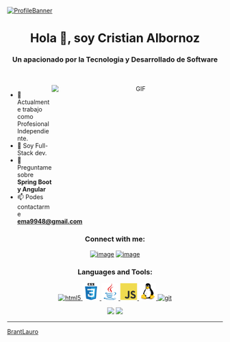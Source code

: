 [![ProfileBanner](https://media.licdn.com/dms/image/D4D16AQGj_A3VZfDz-w/profile-displaybackgroundimage-shrink_350_1400/0/1685597819780?e=1691020800&v=beta&t=n8aiALI8_xn9alUNQpjJ2Rz0BSFRM-BRxFJGDZxSLz4)](https://Davekibh.github.io)

<h1 align="center">Hola 👋, soy Cristian Albornoz</h1>
<h3 align="center">Un apacionado por la Tecnologia y Desarrollado de Software</h3>
<br><br>
<a target="_blank" align="center">
  <img align="right" top="500" height="300" width="400" alt="GIF" src="https://media.wired.com/photos/593320cb68cb3b3dc4097ed6/master/w_1600%2Cc_limit/1_partyanimsm2.gif"></a>

- 🔭 Actualmente trabajo como Profesional Independiente.
- 🌱 Soy Full-Stack dev.
- 💬 Preguntame sobre **Spring Boot y Angular**
- 📫 Podes contactarme  **ema9948@gmail.com**

<h3 align="center">Connect with me:</h3>
<div align="center">

[![image](https://img.shields.io/badge/LinkedIn-0077B5?style=for-the-badge&logo=linkedin&logoColor=white)](https://www.linkedin.com/in/cristian-albornoz-full-stack/)
[![image](  https://img.shields.io/badge/website-000000?style=for-the-badge&logo=About.me&logoColor=white
)](https://cristianalbornoz.ml/)

  
  
</div>

<h3 align="center">Languages and Tools:</h3>

<p align="center"> 
  <a href="https://www.w3.org/html/" target="_blank"> 
    <img src="https://www.linkedin.com/in/cristian-albornoz-full-stack/" alt="html5" width="40" height="40"/> 
  </a>
  <a href="https://www.w3schools.com/css/" target="_blank"> 
    <img src="https://raw.githubusercontent.com/devicons/devicon/master/icons/css3/css3-original-wordmark.svg" alt="css3" width="40" height="40"/> 
  </a> 
  <a href="https://www.python.org" target="_blank"> 
    <img src="https://raw.githubusercontent.com/devicons/devicon/master/icons/java/java-original.svg" alt="java" width="40" height="40"/> 
  </a>  
  <a href="https://developer.mozilla.org/en-US/docs/Web/JavaScript" target="_blank"> 
    <img src="https://raw.githubusercontent.com/devicons/devicon/master/icons/javascript/javascript-original.svg" alt="javascript" width="40" height="40"/> 
  </a> 
  <a href="https://www.linux.org/" target="_blank"> 
    <img src="https://raw.githubusercontent.com/devicons/devicon/master/icons/linux/linux-original.svg" alt="linux" width="40" height="40"/> 
  </a> 
  <a href="https://git-scm.com/" target="_blank"> 
    <img src="https://www.vectorlogo.zone/logos/git-scm/git-scm-icon.svg" alt="git" width="40" height="40"/> 
  </a>
</p>

<p align= "center">
  <img height= "150" src="https://github-readme-stats.vercel.app/api?username=BrantLauro&theme=react&show_icons=true&include_all_commits=true" />
  <img height= "150" src="https://github-readme-stats.vercel.app/api/top-langs/?username=BrantLauro&theme=react&layout=compact" />
</p>

------

[BrantLauro](https://github.com/BrantLauro)
